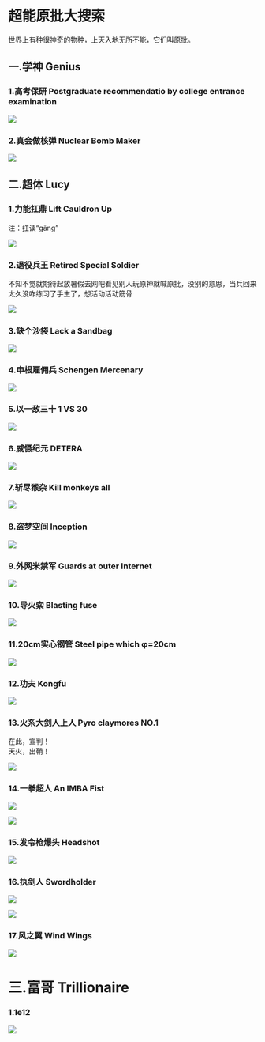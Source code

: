 # 超能原批大搜索

世界上有种很神奇的物种，上天入地无所不能，它们叫原批。

## 一.学神   Genius

### 1.高考保研   Postgraduate recommendatio by college entrance examination

![](https://github.com/DreamingCats/GenshitJokes/raw/main/超能原批大搜索/学神/高考保研.jpg)

### 2.真会做核弹   Nuclear Bomb Maker

![](https://github.com/DreamingCats/GenshitJokes/raw/main/超能原批大搜索/学神/真会做核弹.jpg)

## 二.超体   Lucy

### 1.力能扛鼎   Lift Cauldron Up

注：扛读“gāng”

![](https://github.com/DreamingCats/GenshitJokes/raw/main/超能原批大搜索/超体/力能扛鼎.jpg)

### 2.退役兵王   Retired Special Soldier

不知不觉就期待起放暑假去网吧看见别人玩原神就喊原批，没别的意思，当兵回来太久没咋练习了手生了，想活动活动筋骨

![](https://github.com/DreamingCats/GenshitJokes/raw/main/超能原批大搜索/超体/退役兵王.jpg)

### 3.缺个沙袋 Lack a Sandbag

![](https://github.com/DreamingCats/GenshitJokes/raw/main/超能原批大搜索/超体/缺个沙袋.jpg)

### 4.申根雇佣兵 Schengen Mercenary

![](https://github.com/DreamingCats/GenshitJokes/raw/main/超能原批大搜索/超体/申根雇佣兵.jpg)

### 5.以一敌三十 1 VS 30

![](https://github.com/DreamingCats/GenshitJokes/raw/main/超能原批大搜索/超体/以一敌三十.jpg)

### 6.威慑纪元  DETERA

![](https://github.com/DreamingCats/GenshitJokes/raw/main/超能原批大搜索/超体/威慑纪元.jpg)

### 7.斩尽猴杂  Kill monkeys all

![](https://github.com/DreamingCats/GenshitJokes/raw/main/超能原批大搜索/超体/斩尽猴杂.jpg)

### 8.盗梦空间  Inception

![](https://github.com/DreamingCats/GenshitJokes/raw/main/超能原批大搜索/超体/盗梦空间.jpg)

### 9.外网米禁军  Guards at outer Internet

![](https://github.com/DreamingCats/GenshitJokes/raw/main/超能原批大搜索/超体/外网米禁军.jpg)

### 10.导火索   Blasting fuse

![](https://github.com/DreamingCats/GenshitJokes/raw/main/images/超能原批大搜索/超体/导火索.jpg)

### 11.20cm实心钢管   Steel pipe which φ=20cm

![](https://github.com/DreamingCats/GenshitJokes/raw/main/超能原批大搜索/超体/20cm实心钢管.jpg)

### 12.功夫   Kongfu

![](https://github.com/DreamingCats/GenshitJokes/raw/main/超能原批大搜索/超体/功夫.jpg)

### 13.火系大剑人上人  Pyro claymores NO.1

在此，宣判！  
天火，出鞘！  

![](https://github.com/DreamingCats/GenshitJokes/raw/main/超能原批大搜索/超体/火系大剑人上人.jpg)

### 14.一拳超人    An IMBA Fist

![](https://github.com/DreamingCats/GenshitJokes/raw/main/超能原批大搜索/超体/一拳超人.jpg)

![](https://github.com/DreamingCats/GenshitJokes/raw/main/超能原批大搜索/超体/无想的一拳.jpg)

### 15.发令枪爆头 Headshot

![](https://github.com/DreamingCats/GenshitJokes/raw/main/超能原批大搜索/超体/发令枪爆头.jpg)

### 16.执剑人   Swordholder

![](https://github.com/DreamingCats/GenshitJokes/raw/main/超能原批大搜索/超体/执剑人1.jpg)

![](https://github.com/DreamingCats/GenshitJokes/raw/main/超能原批大搜索/超体/执剑人2.jpg)

### 17.风之翼   Wind Wings

![](https://github.com/DreamingCats/GenshitJokes/raw/main/超能原批大搜索/超体/风之翼.jpg)


# 三.富哥   Trillionaire

### 1.1e12

![](https://github.com/DreamingCats/GenshitJokes/raw/main/超能原批大搜索/富哥/1e12.jpg)
